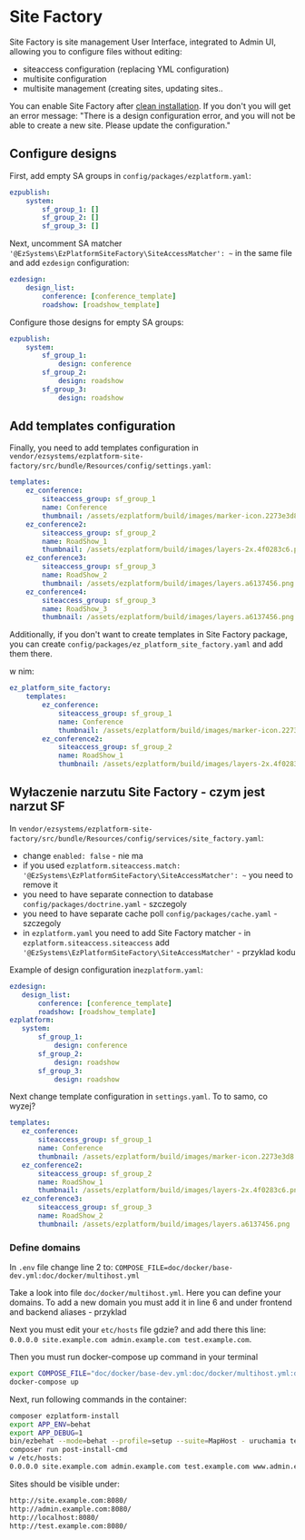 # Site Factory

Site Factory is site management User Interface, integrated to Admin UI, allowing you to configure files without editing:

- siteaccess configuration (replacing YML configuration)
- multisite configuration
- multisite management (creating sites, updating sites..

You can enable Site Factory after [clean installation](../getting_started/install_ez_enterprise.md). If you don't you will get an error message: "There is a design configuration error, and you will not be able to create a new site. Please update the configuration."

## Configure designs

First, add empty SA groups in `config/packages/ezplatform.yaml`:

```yaml
ezpublish:
    system:
        sf_group_1: []
        sf_group_2: []
        sf_group_3: []
```

Next, uncomment SA matcher `'@EzSystems\EzPlatformSiteFactory\SiteAccessMatcher': ~` in the same file and add `ezdesign` configuration:

```yaml
ezdesign:
    design_list:
        conference: [conference_template]
        roadshow: [roadshow_template]
```

Configure those designs for empty SA groups:

```yaml
ezpublish:
    system:
        sf_group_1:
            design: conference
        sf_group_2:
            design: roadshow
        sf_group_3:
            design: roadshow
```

## Add templates configuration

Finally, you need to add templates configuration in `vendor/ezsystems/ezplatform-site-factory/src/bundle/Resources/config/settings.yaml`:

```yaml
templates:
    ez_conference:
        siteaccess_group: sf_group_1
        name: Conference
        thumbnail: /assets/ezplatform/build/images/marker-icon.2273e3d8.png
    ez_conference2:
        siteaccess_group: sf_group_2
        name: RoadShow_1
        thumbnail: /assets/ezplatform/build/images/layers-2x.4f0283c6.png
    ez_conference3:
        siteaccess_group: sf_group_3
        name: RoadShow_2
        thumbnail: /assets/ezplatform/build/images/layers.a6137456.png
    ez_conference4:
        siteaccess_group: sf_group_3
        name: RoadShow_3
        thumbnail: /assets/ezplatform/build/images/layers.a6137456.png
```

Additionally, if you don't want to create templates in Site Factory package, you can create 
`config/packages/ez_platform_site_factory.yaml` and add them there.

w nim:
```yaml
ez_platform_site_factory:
    templates:
        ez_conference:
            siteaccess_group: sf_group_1
            name: Conference
            thumbnail: /assets/ezplatform/build/images/marker-icon.2273e3d8.png
        ez_conference2:
            siteaccess_group: sf_group_2
            name: RoadShow_1
            thumbnail: /assets/ezplatform/build/images/layers-2x.4f0283c6.png
```
        
## Wyłaczenie narzutu Site Factory - czym jest narzut SF

In `vendor/ezsystems/ezplatform-site-factory/src/bundle/Resources/config/services/site_factory.yaml`:

 - change `enabled: false` - nie ma
- if you used `ezplatform.siteaccess.match: '@EzSystems\EzPlatformSiteFactory\SiteAccessMatcher': ~` you need to remove it
- you need to have separate connection to database `config/packages/doctrine.yaml` - szczegoly
- you need to have separate cache poll `config/packages/cache.yaml` - szczegoly
- in `ezplatform.yaml` you need to add Site Factory matcher - in `ezplatform.siteaccess.siteaccess` add `'@EzSystems\EzPlatformSiteFactory\SiteAccessMatcher'` - przyklad kodu

Example of design configuration in`ezplatform.yaml`:

```yaml
ezdesign:
   design_list:
       conference: [conference_template]
       roadshow: [roadshow_template]
ezplatform:
   system:
       sf_group_1:
           design: conference
       sf_group_2:
           design: roadshow
       sf_group_3:
           design: roadshow
```

Next change template configuration in `settings.yaml`.
To to samo, co wyzej?

```yaml
templates:
   ez_conference:
       siteaccess_group: sf_group_1
       name: Conference
       thumbnail: /assets/ezplatform/build/images/marker-icon.2273e3d8.png
   ez_conference2:
       siteaccess_group: sf_group_2
       name: RoadShow_1
       thumbnail: /assets/ezplatform/build/images/layers-2x.4f0283c6.png
   ez_conference3:
       siteaccess_group: sf_group_3
       name: RoadShow_2
       thumbnail: /assets/ezplatform/build/images/layers.a6137456.png
```

### Define domains 

In `.env` file change line 2 to: `COMPOSE_FILE=doc/docker/base-dev.yml:doc/docker/multihost.yml`

Take a look into file `doc/docker/multihost.yml`. 
Here you can define your domains. 
To add a new domain you must add it in line 6 and under frontend and backend aliases - przyklad

Next you must edit your `etc/hosts` file gdzie? and add there this line:
`0.0.0.0 site.example.com admin.example.com test.example.com`.

Then you must run docker-compose up command in your terminal 

```bash
export COMPOSE_FILE="doc/docker/base-dev.yml:doc/docker/multihost.yml:doc/docker/selenium.yml"
docker-compose up
```       

Next, run following commands in the container:

```bash
composer ezplatform-install
export APP_ENV=behat
export APP_DEBUG=1
bin/ezbehat --mode=behat --profile=setup --suite=MapHost - uruchamia ten feature: https://github.com/ezsystems/BehatBundle/blob/master/features/setup/siteaccessMatcher/MapHost.feature
composer run post-install-cmd
w /etc/hosts:
0.0.0.0 site.example.com admin.example.com test.example.com www.admin.example.com
```

Sites should be visible under:

```bash
http://site.example.com:8080/
http://admin.example.com:8080/
http://localhost:8080/
http://test.example.com:8080/
```
